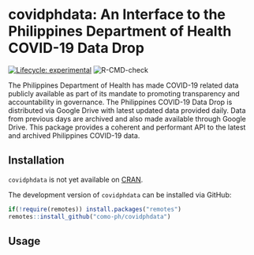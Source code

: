
<!-- README.md is generated from README.Rmd. Please edit that file -->

# covidphdata: An Interface to the Philippines Department of Health COVID-19 Data Drop

<!-- badges: start -->

[![Lifecycle:
experimental](https://img.shields.io/badge/lifecycle-experimental-orange.svg)](https://www.tidyverse.org/lifecycle/#experimental)
![R-CMD-check](https://github.com/como-ph/covidphdata/workflows/R-CMD-check/badge.svg)
<!-- badges: end -->

The Philippines Department of Health has made COVID-19 related data
publicly available as part of its mandate to promoting transparency and
accountability in governance. The Philippines COVID-19 Data Drop is
distributed via Google Drive with latest updated data provided daily.
Data from previous days are archived and also made available through
Google Drive. This package provides a coherent and performant API to the
latest and archived Philippines COVID-19 data.

## Installation

<!---
You can install the released version of covidphdata from [CRAN](https://CRAN.R-project.org) with:

``` r
install.packages("covidphdata")
```
--->

`covidphdata` is not yet available on
[CRAN](https://cran.r-project.org).

The development version of `covidphdata` can be installed via GitHub:

``` r
if(!require(remotes)) install.packages("remotes")
remotes::install_github("como-ph/covidphdata")
```

## Usage
